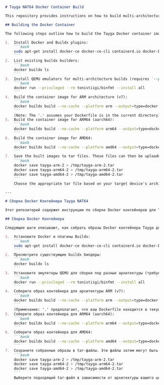 ```markdown
# Tayga NAT64 Docker Container Build

This repository provides instructions on how to build multi-architecture Docker containers for Tayga (a NAT64 implementation).

## Building the Docker Container

The following steps outline how to build the Tayga Docker container images for different architectures (arm, arm64, amd64) using Docker Buildx and save them as tar files.

1.  Install Docker and Buildx plugins:
    ```bash
    sudo apt-get install docker-ce docker-ce-cli containerd.io docker-buildx-plugin docker-compose-plugin
    ```
2.  List existing buildx builders:
    ```bash
    docker buildx ls
    ```
3.  Install QEMU emulators for multi-architecture builds (requires `--privileged`):
    ```bash
    docker run --privileged --rm tonistiigi/binfmt --install all
    ```
4.  Build the container image for ARM architecture (v7):
    ```bash
    docker buildx build --no-cache --platform arm --output=type=docker -t tayga-arm-2 .
    ```
    (Note: The '.' assumes your Dockerfile is in the current directory)
5.  Build the container image for ARM64 (aarch64):
    ```bash
    docker buildx build --no-cache --platform arm64 --output=type=docker -t tayga-arm64-2 .
    ```
6.  Build the container image for AMD64:
    ```bash
    docker buildx build --no-cache --platform amd64 --output=type=docker -t tayga-amd64-2 .
    ```
7.  Save the built images to tar files. These files can then be uploaded to your target device (like Mikrotik RouterOS).
    ```bash
    docker save tayga-arm-2 > /tmp/tayga-arm-2.tar
    docker save tayga-arm64-2 > /tmp/tayga-arm64-2.tar
    docker save tayga-amd64-2 > /tmp/tayga-amd64-2.tar
    ```
    Choose the appropriate tar file based on your target device's architecture.

---

# Сборка Docker Контейнера Tayga NAT64

Этот репозиторий содержит инструкции по сборке Docker контейнеров для Tayga (реализация NAT64) для различных архитектур.

## Сборка Docker Контейнера

Следующие шаги описывают, как собрать образы Docker контейнера Tayga для различных архитектур (arm, arm64, amd64) с использованием Docker Buildx и сохранить их в tar-файлы.

1.  Установите Docker и плагины Buildx:
    ```bash
    sudo apt-get install docker-ce docker-ce-cli containerd.io docker-buildx-plugin docker-compose-plugin
    ```
2.  Просмотрите существующие buildx билдеры:
    ```bash
    docker buildx ls
    ```
3.  Установите эмуляторы QEMU для сборки под разные архитектуры (требуется `--privileged`):
    ```bash
    docker run --privileged --rm tonistiigi/binfmt --install all
    ```
4.  Соберите образ контейнера для архитектуры ARM (v7):
    ```bash
    docker buildx build --no-cache --platform arm --output=type=docker -t tayga-arm-2 .
    ```
    (Примечание: '.' предполагает, что ваш Dockerfile находится в текущей директории)
5.  Соберите образ контейнера для ARM64 (aarch64):
    ```bash
    docker buildx build --no-cache --platform arm64 --output=type=docker -t tayga-arm64-2 .
    ```
6.  Соберите образ контейнера для AMD64:
    ```bash
    docker buildx build --no-cache --platform amd64 --output=type=docker -t tayga-amd64-2 .
    ```
7.  Сохраните собранные образы в tar-файлы. Эти файлы затем могут быть загружены на ваше целевое устройство (например, Mikrotik RouterOS).
    ```bash
    docker save tayga-arm-2 > /tmp/tayga-arm-2.tar
    docker save tayga-arm64-2 > /tmp/tayga-arm64-2.tar
    docker save tayga-amd64-2 > /tmp/tayga-amd64-2.tar
    ```
    Выберите подходящий tar-файл в зависимости от архитектуры вашего целевого устройства.
```
